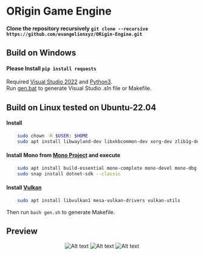 # ORigin Game Engine

#### Clone the repository recursively `git clone --recursive https://github.com/evangelionxyz/ORigin-Engine.git`

## Build on Windows
#### Please Install `pip install requests`
Required [Visual Studio 2022](https://visualstudio.microsoft.com/downloads/) and [Python3](https://www.python.org/downloads/).<br>
Run [gen.bat](gen.bat) to generate Visual Studio .sln file or Makefile.

## Build on Linux tested on Ubuntu-22.04
#### Install 
```bash 
    sudo chown -R $USER: $HOME
    sudo apt install libwayland-dev libxkbcommon-dev xorg-dev zlib1g-dev libfmt-dev zenity gdb libgmock-dev ninja-build
```
#### Install Mono from [Mono Project](https://www.mono-project.com/download/stable/#download-lin) and execute
```bash
    sudo apt install build-essential mono-complete mono-devel mono-dbg libicu-dev
    sudo snap install dotnet-sdk --classic
```
#### Install [Vulkan](https://vulkan.lunarg.com/doc/view/latest/linux/getting_started_ubuntu.html)
```bash
    sudo apt install libvulkan1 mesa-vulkan-drivers vulkan-utils
```
Then run `bash gen.sh` to generate Makefile.

## Preview
<p align="center">
  <img src="Res/img1.png" alt="Alt text" width="auto" height="fit" >
  <img src="Res/img2.png" alt="Alt text" width="auto" height="fit" >
  <img src="Res/img3.png" alt="Alt text" width="auto" height="fit" >
</p>